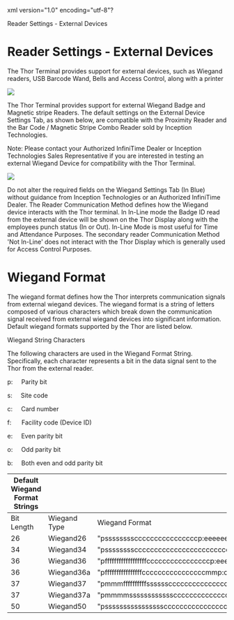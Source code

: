 xml version="1.0" encoding="utf-8"?

Reader Settings - External Devices

# Reader Settings - External Devices

The Thor Terminal provides support for external devices, such as Wiegand readers, USB Barcode Wand, Bells and Access Control, along with a printer

![](/img/image7.jpg)

The Thor Terminal provides support for external Wiegand Badge and Magnetic stripe Readers. The default settings on the External Device Settings Tab, as shown below, are compatible with the Proximity Reader and the Bar Code / Magnetic Stripe Combo Reader sold by Inception Technologies.

Note: Please contact your Authorized InfiniTime Dealer or Inception Technologies Sales Representative if you are interested in testing an external Wiegand Device for compatibility with the Thor Terminal.

![](/img/image445.gif)

Do not alter the required fields on the Wiegand Settings Tab (In Blue) without guidance from Inception Technologies or an Authorized InfiniTime Dealer. The Reader Communication Method defines how the Wiegand device interacts with the Thor terminal. In In-Line mode the Badge ID read from the external device will be shown on the Thor Display along with the employees punch status (In or Out). In-Line Mode is most useful for Time and Attendance Purposes. The secondary reader Communication Method 'Not In-Line' does not interact with the Thor Display which is generally used for Access Control Purposes.

# Wiegand Format

The wiegand format defines how the Thor interprets communication signals from external wiegand devices. The wiegand format is a string of letters composed of various characters which break down the communication signal received from external wiegand devices into significant information. Default wiegand formats supported by the Thor are listed below.

Wiegand String Characters

The following characters are used in the Wiegand Format String. Specifically, each character represents a bit in the data signal sent to the Thor from the external reader.

p:     Parity bit

s:     Site code

c:     Card number

f:      Facility code (Device ID)

e:     Even parity bit

o:     Odd parity bit

b:     Both even and odd parity bit

| Default Wiegand Format Strings |              |                                                                                                         |     |
| ------------------------------ | ------------ | ------------------------------------------------------------------------------------------------------- | --- |
| Bit Length                     | Wiegand Type | Wiegand Format                                                                                          |
| 26                             | Wiegand26    | "pssssssssccccccccccccccccp:eeeeeeeeeeeeeooooooooooooo"                                                 |
| 34                             | Wiegand34    | "pssssssssccccccccccccccccccccccccp:eeeeeeeeeeeeeeeeeooooooooooooooooo"                                 |
| 36                             | Wiegand36    | "pffffffffffffffffffccccccccccccccccp:eeeeeeeeeeeeeeeeeeoooooooooooooooooo"                             |
| 36                             | Wiegand36a   | "pffffffffffffffffccccccccccccccccmmp:ooooooooooooooooooeeeeeeeeeeeeeeeeee"                             |
| 37                             | Wiegand37    | "pmmmffffffffffssssssccccccccccccccccp:eeeeeeeeeeeeeeeeeeooooooooooooooooooo"                           |
| 37                             | Wiegand37a   | "pmmmmsssssssssssscccccccccccccccccccp:oeobeobeobeobeobeobeobeobeobeobeobeoe"                           |
| 50                             | Wiegand50    | "pssssssssssssssssccccccccccccccccccccccccccccccccp:eeeeeeeeeeeeeeeeeeeeeeeeeooooooooooooooooooooooooo" |
